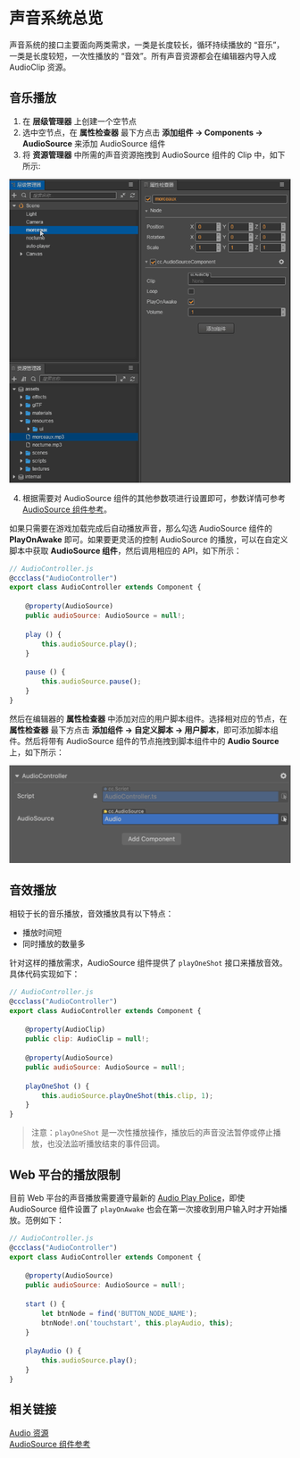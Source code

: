# 声音系统总览

声音系统的接口主要面向两类需求，一类是长度较长，循环持续播放的 “音乐”，一类是长度较短，一次性播放的 “音效”。所有声音资源都会在编辑器内导入成 AudioClip 资源。

## 音乐播放

1. 在 **层级管理器** 上创建一个空节点
2. 选中空节点，在 **属性检查器** 最下方点击 **添加组件 -> Components -> AudioSource** 来添加 AudioSource 组件
3. 将 **资源管理器** 中所需的声音资源拖拽到 AudioSource 组件的 Clip 中，如下所示:

![](audio/audiocilp.gif)

4. 根据需要对 AudioSource 组件的其他参数项进行设置即可，参数详情可参考 [AudioSource 组件参考](./audiosource.md)。

如果只需要在游戏加载完成后自动播放声音，那么勾选 AudioSource 组件的 **PlayOnAwake** 即可。如果要更灵活的控制 AudioSource 的播放，可以在自定义脚本中获取 **AudioSource 组件**，然后调用相应的 API，如下所示：

```javascript
// AudioController.js
@ccclass("AudioController")
export class AudioController extends Component { 
    
    @property(AudioSource)
    public audioSource: AudioSource = null!;

    play () {
        this.audioSource.play();
    }

    pause () {
        this.audioSource.pause();
    }
}
```

然后在编辑器的 **属性检查器** 中添加对应的用户脚本组件。选择相对应的节点，在 **属性检查器** 最下方点击 **添加组件 -> 自定义脚本 -> 用户脚本**，即可添加脚本组件。然后将带有 AudioSource 组件的节点拖拽到脚本组件中的 **Audio Source** 上，如下所示：

![](audio/audiocontroller.png)

## 音效播放

相较于长的音乐播放，音效播放具有以下特点：
- 播放时间短
- 同时播放的数量多

针对这样的播放需求，AudioSource 组件提供了 `playOneShot` 接口来播放音效。具体代码实现如下：

```javascript
// AudioController.js
@ccclass("AudioController")
export class AudioController extends Component {     

    @property(AudioClip)
    public clip: AudioClip = null!;   

    @property(AudioSource)
    public audioSource: AudioSource = null!;

    playOneShot () {
        this.audioSource.playOneShot(this.clip, 1);
    }
}
```

> 注意：`playOneShot` 是一次性播放操作，播放后的声音没法暂停或停止播放，也没法监听播放结束的事件回调。

## Web 平台的播放限制

目前 Web 平台的声音播放需要遵守最新的 [Audio Play Police](https://www.chromium.org/audio-video/autoplay)，即使 AudioSource 组件设置了 `playOnAwake` 也会在第一次接收到用户输入时才开始播放。范例如下：

```javascript
// AudioController.js
@ccclass("AudioController")
export class AudioController extends Component {      

    @property(AudioSource)
    public audioSource: AudioSource = null!;

    start () {
        let btnNode = find('BUTTON_NODE_NAME');
        btnNode!.on('touchstart', this.playAudio, this);
    }
    
    playAudio () {
        this.audioSource.play();
    }
}
```

## 相关链接

[Audio 资源](../asset/audio.md)  
[AudioSource 组件参考](./audiosource.md)